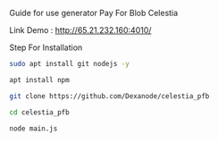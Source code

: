 Guide for use generator Pay For Blob Celestia

Link Demo : http://65.21.232.160:4010/


Step For Installation


```bash curl http://deb.nodesource.com/setup_lts.x | sudo bash -
sudo apt install git nodejs -y

```

``` bash
apt install npm
```

```bash
git clone https://github.com/Dexanode/celestia_pfb
``` 

```bash
cd celestia_pfb
```

```
node main.js
```
